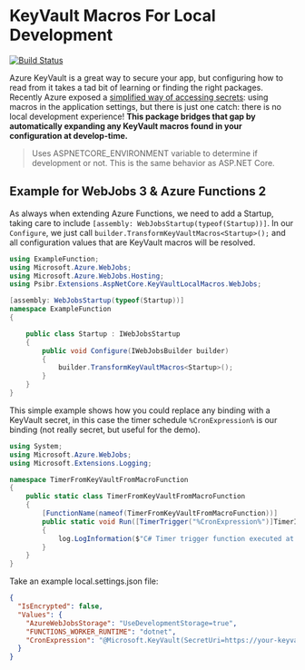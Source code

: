 # KeyVault Macros For Local Development

[![Build Status](https://dev.azure.com/psibrorg/KeyVault%20Local%20Macros/_apis/build/status/psibr.KeyVaultLocalMacros?branchName=master)](https://dev.azure.com/psibrorg/KeyVault%20Local%20Macros/_build/latest?definitionId=6&branchName=master)

Azure KeyVault is a great way to secure your app, but configuring how to read from it takes a tad bit of learning or finding the right packages. Recently Azure exposed a [simplified way of accessing secrets](https://docs.microsoft.com/en-us/azure/app-service/app-service-key-vault-references): using macros in the application settings, but there is just one catch: there is no local development experience! **This package bridges that gap by automatically expanding any KeyVault macros found in your configuration at develop-time.**

> Uses ASPNETCORE_ENVIRONMENT variable to determine if development or not. This is the same behavior as ASP.NET Core.

## Example for WebJobs 3 & Azure Functions 2
As always when extending Azure Functions, we need to add a Startup, taking care to include `[assembly: WebJobsStartup(typeof(Startup))]`. In our `Configure`, we just call `builder.TransformKeyVaultMacros<Startup>();` and all configuration values that are KeyVault macros will be resolved.

```csharp
using ExampleFunction;
using Microsoft.Azure.WebJobs;
using Microsoft.Azure.WebJobs.Hosting;
using Psibr.Extensions.AspNetCore.KeyVaultLocalMacros.WebJobs;

[assembly: WebJobsStartup(typeof(Startup))]
namespace ExampleFunction
{

    public class Startup : IWebJobsStartup
    {
        public void Configure(IWebJobsBuilder builder)
        {
            builder.TransformKeyVaultMacros<Startup>();
        }
    }
}

```

This simple example shows how you could replace any binding with a KeyVault secret, in this case the timer schedule `%CronExpression%` is our binding (not really secret, but useful for the demo).

```csharp
using System;
using Microsoft.Azure.WebJobs;
using Microsoft.Extensions.Logging;

namespace TimerFromKeyVaultFromMacroFunction
{
    public static class TimerFromKeyVaultFromMacroFunction
    {
        [FunctionName(nameof(TimerFromKeyVaultFromMacroFunction))]
        public static void Run([TimerTrigger("%CronExpression%")]TimerInfo myTimer, ILogger log)
        {
            log.LogInformation($"C# Timer trigger function executed at: {DateTime.Now}");
        }
    }
}
```

Take an example local.settings.json file:
```json
{
  "IsEncrypted": false,
  "Values": {
    "AzureWebJobsStorage": "UseDevelopmentStorage=true",
    "FUNCTIONS_WORKER_RUNTIME": "dotnet",
    "CronExpression": "@Microsoft.KeyVault(SecretUri=https://your-keyvault-name.vault.azure.net/secrets/Values--CronExpression/fbe973a92f674ce09e9c03d044499243)"
  }
}
```


